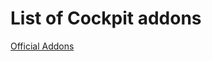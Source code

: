# List of Cockpit addons

[Official Addons](https://discourse.getcockpit.com/t/list-of-cockpit-addons/234) 
